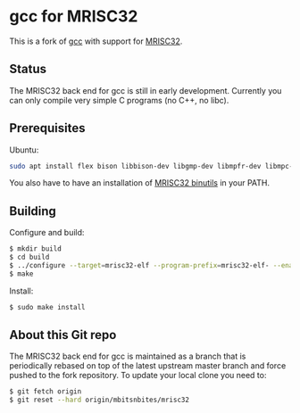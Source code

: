 # gcc for MRISC32

This is a fork of [gcc](https://github.com/gcc-mirror/gcc) with support for [MRISC32](https://github.com/mrisc32/mrisc32).

## Status

The MRISC32 back end for gcc is still in early development. Currently you can only compile very simple C programs (no C++, no libc).

## Prerequisites

Ubuntu:
```bash
sudo apt install flex bison libbison-dev libgmp-dev libmpfr-dev libmpc-dev
```

You also have to have an installation of [MRISC32 binutils](https://github.com/mrisc32/binutils-mrisc32) in your PATH.

## Building

Configure and build:

```bash
$ mkdir build
$ cd build
$ ../configure --target=mrisc32-elf --program-prefix=mrisc32-elf- --enable-languages=c --disable-libssp --disable-libquadmath --without-newlib
$ make
```

Install:

```bash
$ sudo make install
```

## About this Git repo

The MRISC32 back end for gcc is maintained as a branch that is periodically rebased on top of the latest upstream master branch and force pushed to the fork repository. To update your local clone you need to:

```bash
$ git fetch origin
$ git reset --hard origin/mbitsnbites/mrisc32
```
